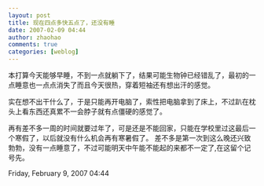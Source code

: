 ```yaml
---
layout: post
title: 现在四点多快五点了，还没有睡
date: 2007-02-09 04:44
author: zhaohao
comments: true
categories: [weblog]
---
```

本打算今天能够早睡，不到一点就躺下了，结果可能生物钟已经错乱了，最初的一点睡意也一点点消失了而且今天很热，穿着短袖还有想出汗的感觉。   
   
实在想不出干什么了，于是只能再开电脑了，索性把电脑拿到了床上，不过趴在枕头上看东西还真累不一会脖子就有点僵硬的感觉了。   
   
再有差不多一周的时间就要过年了，可是还是不能回家，只能在学校里过这最后一个寒假了，以后就没有什么机会再有寒暑假了。 差不多是第一次到这么晚还兴致勃勃，没有一点睡意了，不过可能明天中午能不能起的来都不一定了,在这留个记号先。   
   
Friday, February 9, 2007 04:44   
